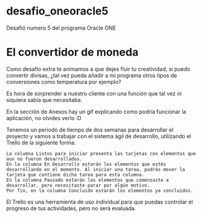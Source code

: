 # desafio_oneoracle5
Desafió numero 5 del programa Oracle ONE

# El convertidor de moneda

Como desafío extra te animamos a que dejes fluir tu creatividad, si puedo convertir divisas, ¿tal vez pueda añadir a mi programa otros tipos de conversiones como temperatura por ejemplo?

Es hora de sorprender a nuestro cliente con una función que tal vez ni siquiera sabía que necesitaba.

En la sección de Anexos hay un gif explicando como podría funcionar la aplicación, no olvides verlo :D

Tenemos un periodo de tiempo de dos semanas para desarrollar el proyecto y vamos a trabajar con el sistema ágil de desarrollo, utilizando el Trello de la siguiente forma:

    La columna Listos para iniciar presenta las tarjetas con elementos que aun no fueron desarrollados.
    En la columna En Desarrollo estarán los elementos que estés desarrollando en el momento. Al iniciar una tarea, podrás mover la tarjeta que contiene dicha tarea para esta columna.
    En la columna Pausado estarán los elementos que comenzaste a desarrollar, pero necesitaste parar por algún motivo.
    Por fin, en la columna Concluido estarán los elementos ya concluidos.

El Trello es una herramienta de uso individual para que puedas controlar el progreso de tus actividades, pero no será evaluada.
